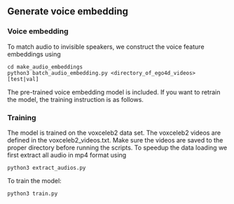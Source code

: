 ## Generate voice embedding

### Voice embedding
To match audio to invisible speakers, we construct the voice feature
embeddings using
```
cd make_audio_embeddings
python3 batch_audio_embedding.py <directory_of_ego4d_videos> [test|val]
```
The pre-trained voice embedding model is included. If you 
want to retrain the model, the training instruction is as follows.

### Training
The model is trained on the voxceleb2 data set. The voxceleb2 videos
are defined in the voxceleb2_videos.txt. Make sure the videos are saved
to the proper directory before running the scripts. 
To speedup the data loading
we first extract all audio in mp4 format using
``` 
python3 extract_audios.py
```

To train the model:
```
python3 train.py
```
 
